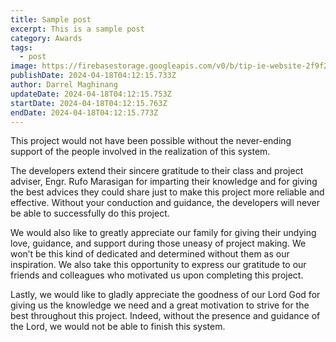 ```yaml
---
title: Sample post
excerpt: This is a sample post
category: Awards
tags:
  - post
image: https://firebasestorage.googleapis.com/v0/b/tip-ie-website-2f9f2.appspot.com/o/Gallery%2F369046059_769539978505768_1354501881411104801_n.jpg?alt=media&token=184eb278-e01f-46b8-830b-7244a9e756f9
publishDate: 2024-04-18T04:12:15.733Z
author: Darrel Maghinang
updateDate: 2024-04-18T04:12:15.753Z
startDate: 2024-04-18T04:12:15.763Z
endDate: 2024-04-18T04:12:15.773Z
---
```

<!--StartFragment-->



This project would not have been possible without the never-ending support of the people involved in the realization of this system.

The developers extend their sincere gratitude to their class and project adviser, Engr. Rufo Marasigan for imparting their knowledge and for giving the best advices they could share just to make this project more reliable and effective. Without your conduction and guidance, the developers will never be able to successfully do this project.

We would also like to greatly appreciate our family for giving their undying love, guidance, and support during those uneasy of project making. We won’t be this kind of dedicated and determined without them as our inspiration. We also take this opportunity to express our gratitude to our friends and colleagues who motivated us upon completing this project. 

Lastly, we would like to gladly appreciate the goodness of our Lord God for giving us the knowledge we need and a great motivation to strive for the best throughout this project. Indeed, without the presence and guidance of the Lord, we would not be able to finish this system.



<!--EndFragment-->